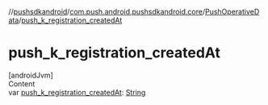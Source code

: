 //[pushsdkandroid](../../index.md)/[com.push.android.pushsdkandroid.core](../index.md)/[PushOperativeData](index.md)/[push_k_registration_createdAt](push_k_registration_created-at.md)



# push_k_registration_createdAt  
[androidJvm]  
Content  
var [push_k_registration_createdAt](push_k_registration_created-at.md): [String](https://kotlinlang.org/api/latest/jvm/stdlib/kotlin/-string/index.html)  



